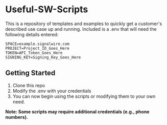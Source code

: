 # Useful-SW-Scripts
This is a repository of templates and examples to quickly get a customer's described use case up and running.
Included is a .env that will need the following details entered:
```dotenv
SPACE=example.signalwire.com
PROJECT=Project_ID_Goes_Here
TOKEN=API_Token_Goes_Here
SIGNING_KEY=Signing_Key_Goes_Here
```
Getting Started
---------------
1. Clone this repo
2. Modify the .env with your credentials
3. You can now begin using the scripts or modifying them to your own need.

**Note: Some scripts may require additional credentials (e.g., phone numbers).**